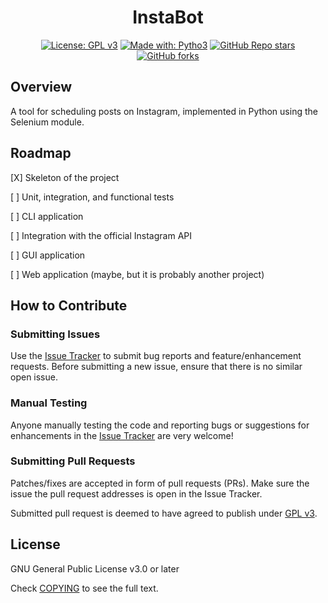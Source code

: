 <div align='center'>

# InstaBot

[![License: GPL v3](https://img.shields.io/badge/License-GPL%20v3-blue.svg)](https://www.gnu.org/licenses/gpl-3.0) [![Made with: Pytho3](https://img.shields.io/badge/Made%20with-Python-brightgreen.svg)](https://python.org/) [![GitHub Repo stars](https://img.shields.io/github/stars/Ssoppa/InstaBot?style=social)](https://github.com/Ssoppa/InstaBot)[![GitHub forks](https://img.shields.io/github/forks/Ssoppa/InstaBot?style=social)](https://github.com/Ssoppa/InstaBot)

</div>

## Overview

A tool for scheduling posts on Instagram, implemented in Python using the Selenium module.

## Roadmap

[X] Skeleton of the project

[ ] Unit, integration, and functional tests

[ ] CLI application 

[ ] Integration with the official Instagram API

[ ] GUI application

[ ] Web application (maybe, but it is probably another project)

<!-- ## Requirements and Tested Platforms

## Usage

### Instalation

### Configuration

### Running -->

## How to Contribute

### Submitting Issues

Use the [Issue Tracker](https://github.com/Ssoppa/InstaBot/issues) to submit bug reports and feature/enhancement requests. Before submitting a new issue, ensure that there is no similar open issue.

### Manual Testing

Anyone manually testing the code and reporting bugs or suggestions for enhancements in the [Issue Tracker](https://github.com/Ssoppa/InstaBot/issues) are very welcome!

### Submitting Pull Requests

Patches/fixes are accepted in form of pull requests (PRs). Make sure the issue the pull request addresses is open in the Issue Tracker.

Submitted pull request is deemed to have agreed to publish under <a href="https://github.com/Ssoppa/InstaBot/blob/main/COPYING">GPL v3</a>.

## License

GNU General Public License v3.0 or later

Check <a href="https://github.com/Ssoppa/InstaBot/blob/main/COPYING">COPYING</a> to see the full text.